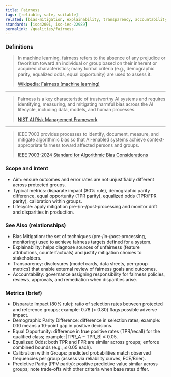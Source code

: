 ```yaml
---
title: Fairness
tags: [reliable, safe, suitable]
related: [bias-mitigation, explainability, transparency, accountability]
standards: [iso42001, iso-iec-22989]
permalink: /qualities/fairness
---
```


### Definitions

> In machine learning, fairness refers to the absence of any prejudice or favoritism toward an individual or group based on their inherent or acquired characteristics; many formal criteria (e.g., demographic parity, equalized odds, equal opportunity) are used to assess it.
>
>[Wikipedia: Fairness (machine learning)](https://en.wikipedia.org/wiki/Fairness_(machine_learning))

<hr class="with-no-margin"/>

> Fairness is a key characteristic of trustworthy AI systems and requires identifying, measuring, and mitigating harmful bias across the AI lifecycle, including data, models, and human processes.
>
>[NIST AI Risk Management Framework](https://www.nist.gov/itl/ai-risk-management-framework)

<hr class="with-no-margin"/>

> IEEE 7003 provides processes to identify, document, measure, and mitigate algorithmic bias so that AI-enabled systems achieve context-appropriate fairness toward affected persons and groups.
>
>[IEEE 7003-2024 Standard for Algorithmic Bias Considerations](https://standards.ieee.org/ieee/7003/10453/)

### Scope and Intent
- Aim: ensure outcomes and error rates are not unjustifiably different across protected groups.
- Typical metrics: disparate impact (80% rule), demographic parity difference, equal opportunity (TPR parity), equalized odds (TPR/FPR parity), calibration within groups.
- Lifecycle: apply mitigation pre-/in-/post‑processing and monitor drift and disparities in production.

### See Also (relationships)
- Bias Mitigation: the set of techniques (pre‑/in‑/post‑processing, monitoring) used to achieve fairness targets defined for a system.
- Explainability: helps diagnose sources of unfairness (feature attributions, counterfactuals) and justify mitigation choices to stakeholders.
- Transparency: disclosures (model cards, data sheets, per‑group metrics) that enable external review of fairness goals and outcomes.
- Accountability: governance assigning responsibility for fairness policies, reviews, approvals, and remediation when disparities arise.

### Metrics (brief)
- Disparate Impact (80% rule): ratio of selection rates between protected and reference groups; example: 0.78 (< 0.80) flags possible adverse impact.
- Demographic Parity Difference: difference in selection rates; example: 0.10 means a 10‑point gap in positive decisions.
- Equal Opportunity: difference in true positive rates (TPR/recall) for the qualified class; example: |TPR_A − TPR_B| ≤ 0.05.
- Equalized Odds: both TPR and FPR are similar across groups; enforce combined bounds (e.g., ≤ 0.05 each).
- Calibration within Groups: predicted probabilities match observed frequencies per group (assess via reliability curves, ECE/Brier).
- Predictive Parity (PPV parity): positive predictive value similar across groups; note trade‑offs with other criteria when base rates differ.
